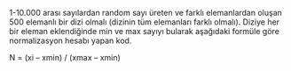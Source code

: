 1-10.000 arası sayılardan random sayı üreten ve farklı elemanlardan oluşan 500 elemanlı bir dizi olmalı (dizinin tüm elemanları farklı olmalı). Diziye her bir eleman
eklendiğinde min ve max sayıyı bularak aşağıdaki formüle göre normalizasyon hesabı yapan kod.

N = (xi – xmin) / (xmax – xmin)

 
